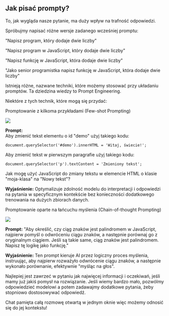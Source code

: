 ## Jak pisać prompty?



To, jak wygląda nasze pytanie, ma duży wpływ na trafność odpowiedzi. 

Spróbujmy napisać różne wersje zadanego wcześniej promptu:



"Napisz program, który dodaje dwie liczby"



"Napisz program w JavaScript, który dodaje dwie liczby"



"Napisz funkcję w JavaScript, która dodaje dwie liczby"



"Jako senior programistka napisz funkcję w JavaScript, która dodaje dwie liczby"



Istnieją różne, nazwane techniki, które możemy stosować przy układaniu promptów. Ta dziedzina wiedzy to Prompt Engineering. 




Niektóre z tych technik, które mogą się przydać: 



Promptowanie z kilkoma przykładami (Few-shot Prompting)

![](img/few-shot.png)<!-- .element: style="width: 35%" -->




<!-- .slide: style="font-size: 0.9em" -->
**Prompt:** \
Aby zmienić tekst elementu o id "demo" użyj takiego kodu:
```
document.querySelector('#demo').innerHTML = 'Witaj, świecie!';
```

Aby zmienić tekst w pierwszym paragrafie użyj takiego kodu:

```
document.querySelector('p').textContent = 'Zmieniony tekst';
```

Jak mogę użyć JavaScript do zmiany tekstu w elemencie HTML o klasie "moja-klasa" na "Nowy tekst"?




**Wyjaśnienie:** Optymalizuje zdolność modelu do interpretacji i odpowiedzi na pytania w specyficznym kontekście bez konieczności dodatkowego trenowania na dużych zbiorach danych.




Promptowanie oparte na łańcuchu myślenia (Chain-of-thought Prompting)

![](img/chain-of-thought.png)<!-- .element: style="width: 35%" -->




**Prompt:** "Aby określić, czy ciąg znaków jest palindromem w JavaScript, najpierw pomyśl o odwróceniu ciągu znaków, a następnie porównaj go z oryginalnym ciągiem. Jeśli są takie same, ciąg znaków jest palindromem. Napisz tę logikę jako funkcję."



**Wyjaśnienie:** Ten prompt kieruje AI przez logiczny proces myślenia, instruując, aby najpierw rozważyło odwrócenie ciągu znaków, a następnie wykonało porównanie, efektywnie "myśląc na głos".



Najlepiej jest zawrzeć w pytaniu jak najwięcej informacji i oczekiwań, jeśli mamy już jakiś pomysł na rozwiązanie. Jeśli wiemy bardzo mało, pozwólmy odpowiedzieć modelowi a potem zadawajmy dodatkowe pytania, żeby stopniowo dostosowywać odpowiedź. 

Chat pamięta całą rozmowę otwartą w jednym oknie więc możemy odnosić się do jej kontekstu!
